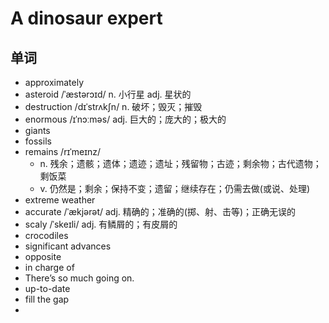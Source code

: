 # A dinosaur expert

## 单词
- approximately
- asteroid /ˈæstərɔɪd/ n. 小行星 adj. 星状的
- destruction /dɪˈstrʌkʃn/ n. 破坏；毁灭；摧毁
- enormous /ɪˈnɔːməs/ adj. 巨大的；庞大的；极大的
- giants
- fossils
- remains /rɪˈmeɪnz/
  - n. 残余；遗骸；遗体；遗迹；遗址；残留物；古迹；剩余物；古代遗物；剩饭菜
  - v. 仍然是；剩余；保持不变；遗留；继续存在；仍需去做(或说、处理)
- extreme weather
- accurate /ˈækjərət/ adj. 精确的；准确的(掷、射、击等)；正确无误的
- scaly /ˈskeɪli/ adj. 有鳞屑的；有皮屑的
- crocodiles
- significant advances
- opposite
- in charge of
- There’s so much going on.
- up-to-date
- fill the gap
- 

